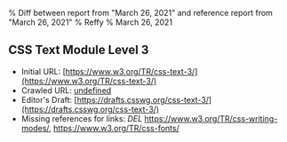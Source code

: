 % Diff between report from "March 26, 2021" and reference report from "March 26, 2021"
% Reffy
% March 26, 2021

## CSS Text Module Level 3

- Initial URL: [https://www.w3.org/TR/css-text-3/](https://www.w3.org/TR/css-text-3/)
- Crawled URL: [undefined](undefined)
- Editor's Draft: [https://drafts.csswg.org/css-text-3/](https://drafts.csswg.org/css-text-3/)
- Missing references for links: *DEL* https://www.w3.org/TR/css-writing-modes/, https://www.w3.org/TR/css-fonts/


